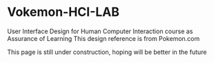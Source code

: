 ﻿# Vokemon-HCI-LAB
User Interface Design for Human Computer Interaction course as Assurance of Learning 
This design reference is from Pokemon.com

This page is still under construction, hoping will be better in the future
